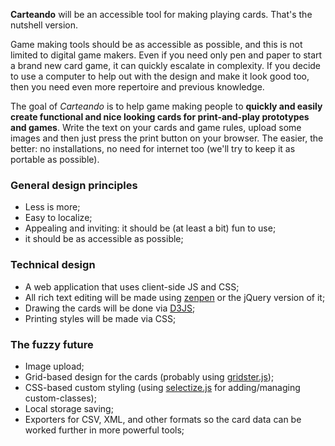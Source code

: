 **Carteando** will be an accessible tool for making playing cards. That's the nutshell version.

Game making tools should be as accessible as possible, and this is not limited to digital game makers. Even if you need only pen and paper to start a brand new card game, it can quickly escalate in complexity. If you decide to use a computer to help out with the design and make it look good too, then you need even more repertoire and previous knowledge.

The goal of *Carteando* is to help game making people to **quickly and easily create functional and nice looking cards for print-and-play prototypes and games**. Write the text on your cards and game rules, upload some images and then just press the print button on your browser. The easier, the better: no installations, no need for internet too (we'll try to keep it as portable as possible).

### General design principles

- Less is more;
- Easy to localize;
- Appealing and inviting: it should be (at least a bit) fun to use;
- it should be as accessible as possible;

### Technical design

- A web application that uses client-side JS and CSS;
- All rich text editing will be made using [zenpen](https://github.com/tholman/zenpen) or the jQuery version of it;
- Drawing the cards will be done via [D3JS](https://github.com/mbostock/d3);
- Printing styles will be made via CSS;

### The fuzzy future

- Image upload;
- Grid-based design for the cards (probably using [gridster.js](http://gridster.net/));
- CSS-based custom styling (using [selectize.js](https://github.com/brianreavis/selectize.js) for adding/managing custom-classes);
- Local storage saving;
- Exporters for CSV, XML, and other formats so the card data can be worked further in more powerful tools;

